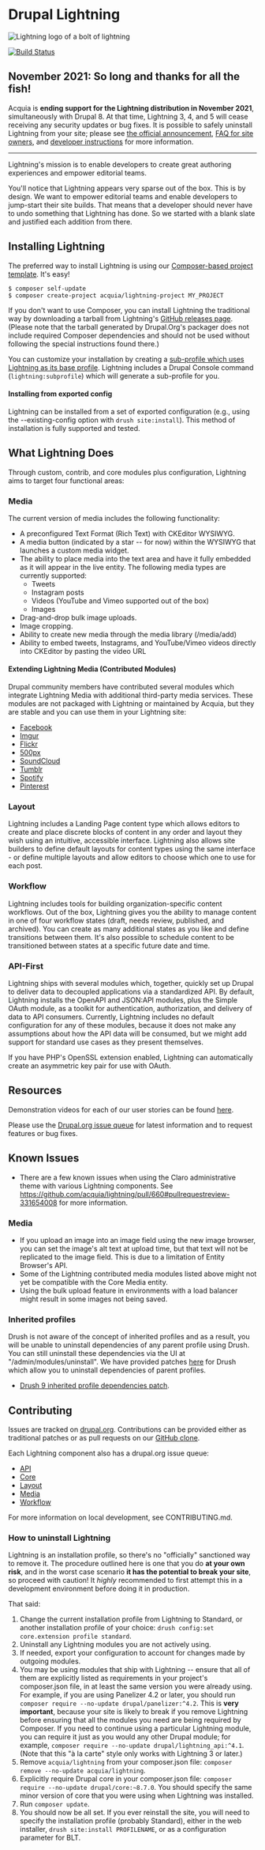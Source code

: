 # Drupal Lightning
![Lightning logo of a bolt of lightning](https://raw.githubusercontent.com/acquia/lightning/8.x-3.x/lightning-logo.png)

[![Build Status](https://travis-ci.org/acquia/lightning.svg?branch=8.x-3.x)](https://travis-ci.org/acquia/lightning)

## November 2021: So long and thanks for all the fish!
Acquia is **ending support for the Lightning distribution in November 2021**, simultaneously with Drupal 8. At that time, Lightning 3, 4, and 5 will cease receiving any security updates or bug fixes. It is possible to safely uninstall Lightning from your site; please see [the official announcement](https://www.acquia.com/blog/acquia-lightning-eol-2021-acquia-cms-future), [FAQ for site owners](https://support.acquia.com/hc/en-us/articles/1500006393601-Frequently-Asked-Questions-FAQ-regarding-End-of-Support-for-Acquia-Lightning), and [developer instructions](https://github.com/acquia/lightning/wiki/Uninstalling-Lightning) for more information.

---

Lightning's mission is to enable developers to create great authoring
experiences and empower editorial teams.

You'll notice that Lightning appears very sparse out of the box. This is by
design. We want to empower editorial teams and enable developers to jump-start
their site builds. That means that a developer should never have to undo
something that Lightning has done. So we started with a blank slate and
justified each addition from there.

## Installing Lightning
The preferred way to install Lightning is using our
[Composer-based project template][template]. It's easy!

```
$ composer self-update
$ composer create-project acquia/lightning-project MY_PROJECT
```

If you don't want to use Composer, you can install Lightning the traditional way
by downloading a tarball from Lightning's [GitHub releases page](https://github.com/acquia/lightning/releases).
(Please note that the tarball generated by Drupal.Org's packager does not
include required Composer dependencies and should not be used without following
the special instructions found there.)

You can customize your installation by creating a [sub-profile which uses
Lightning as its base profile][sub-profile documentation]. Lightning includes a
Drupal Console command (`lightning:subprofile`) which will generate a
sub-profile for you.

#### Installing from exported config
Lightning can be installed from a set of exported configuration (e.g., using the
--existing-config option with `drush site:install`). This method of installation
is fully supported and tested.

## What Lightning Does
Through custom, contrib, and core modules plus configuration, Lightning aims to
target four functional areas:

### Media
The current version of media includes the following functionality:

* A preconfigured Text Format (Rich Text) with CKEditor WYSIWYG.
* A media button (indicated by a star -- for now) within the WYSIWYG that
  launches a custom media widget.
* The ability to place media into the text area and have it fully embedded as it
  will appear in the live entity. The following media types are currently
  supported:
  * Tweets
  * Instagram posts
  * Videos (YouTube and Vimeo supported out of the box)
  * Images
* Drag-and-drop bulk image uploads.
* Image cropping.
* Ability to create new media through the media library (/media/add)
* Ability to embed tweets, Instagrams, and YouTube/Vimeo videos directly into
  CKEditor by pasting the video URL

#### Extending Lightning Media (Contributed Modules)
Drupal community members have contributed several modules which integrate
Lightning Media with additional third-party media services. These modules are
not packaged with Lightning or maintained by Acquia, but they are stable and you
can use them in your Lightning site:

  * [Facebook](https://www.drupal.org/project/lightning_media_facebook)
  * [Imgur](https://www.drupal.org/project/lightning_media_imgur)
  * [Flickr](https://www.drupal.org/project/lightning_media_flickr)
  * [500px](https://www.drupal.org/project/lightning_media_d500px)
  * [SoundCloud](https://www.drupal.org/project/lightning_media_soundcloud)
  * [Tumblr](https://www.drupal.org/project/lightning_media_tumblr)
  * [Spotify](https://www.drupal.org/project/lightning_media_spotify)
  * [Pinterest](https://www.drupal.org/project/lightning_media_pinterest)  

### Layout
Lightning includes a Landing Page content type which allows editors to create
and place discrete blocks of content in any order and layout they wish using an
intuitive, accessible interface. Lightning also allows site builders to define
default layouts for content types using the same interface - or define multiple
layouts and allow editors to choose which one to use for each post.

### Workflow
Lightning includes tools for building organization-specific content workflows.
Out of the box, Lightning gives you the ability to manage content in one of four
workflow states (draft, needs review, published, and archived). You can create
as many additional states as you like and define transitions between them. It's
also possible to schedule content to be transitioned between states at a
specific future date and time.

### API-First
Lightning ships with several modules which, together, quickly set up Drupal to
deliver data to decoupled applications via a standardized API. By default,
Lightning installs the OpenAPI and JSON:API modules, plus the Simple OAuth
module, as a toolkit for authentication, authorization, and delivery of data
to API consumers. Currently, Lightning includes no default configuration for
any of these modules, because it does not make any assumptions about how the
API data will be consumed, but we might add support for standard use cases as
they present themselves.

If you have PHP's OpenSSL extension enabled, Lightning can automatically create
an asymmetric key pair for use with OAuth.

## Resources
Demonstration videos for each of our user stories can be found [here][demo_videos].

Please use the [Drupal.org issue queue][issue_queue] for latest information and
to request features or bug fixes.

## Known Issues
* There are a few known issues when using the Claro administrative theme with
  various Lightning components.
  See https://github.com/acquia/lightning/pull/660#pullrequestreview-331654008
  for more information.

### Media
* If you upload an image into an image field using the new image browser, you
  can set the image's alt text at upload time, but that text will not be
  replicated to the image field. This is due to a limitation of Entity Browser's
  API.
* Some of the Lightning contributed media modules listed above might not yet be
  compatible with the Core Media entity.
* Using the bulk upload feature in environments with a load balancer might
  result in some images not being saved.

### Inherited profiles
Drush is not aware of the concept of inherited profiles and as a result, you
will be unable to uninstall dependencies of any parent profile using Drush. You
can still uninstall these dependencies via the UI at "/admin/modules/uninstall".
We have provided patches [here](https://www.drupal.org/node/2902643)
for Drush which allow you to uninstall dependencies of parent profiles.

* [Drush 9 inherited profile dependencies patch](https://www.drupal.org/files/issues/2902643-2--drush-master.patch).

## Contributing
Issues are tracked on [drupal.org][issue_queue]. Contributions can be provided
either as traditional patches or as pull requests on our [GitHub clone][github].

Each Lightning component also has a drupal.org issue queue:

* [API](https://www.drupal.org/project/issues/lightning_api)
* [Core](https://www.drupal.org/project/issues/lightning_core)
* [Layout](https://www.drupal.org/project/issues/lightning_layout)
* [Media](https://www.drupal.org/project/issues/lightning_media)
* [Workflow](https://www.drupal.org/project/issues/lightning_workflow)

For more information on local development, see CONTRIBUTING.md.

### How to uninstall Lightning
Lightning is an installation profile, so there's no "officially" sanctioned way
to remove it. The procedure outlined here is one that you do **at your own
risk**, and in the worst case scenario **it has the potential to break your
site**, so proceed with caution! It _highly_ recommended to first attempt this
in a development environment before doing it in production.

That said:
1. Change the current installation profile from Lightning to Standard, or
   another installation profile of your choice: `drush config:set core.extension profile standard`.
2. Uninstall any Lightning modules you are not actively using.
3. If needed, export your configuration to account for changes made by outgoing
   modules.
4. You may be using modules that ship with Lightning -- ensure that all of them
   are explicitly listed as requirements in your project's composer.json file,
   in at least the same version you were already using. For example, if you are
   using Panelizer 4.2 or later, you should run `composer require --no-update drupal/panelizer:^4.2`.
   This is **very important**, because your site is likely to break if you
   remove Lightning before ensuring that all the modules you need are being
   required by Composer. If you need to continue using a particular Lightning
   module, you can require it just as you would any other Drupal module; for
   example, `composer require --no-update drupal/lightning_api:^4.1`. (Note
   that this "à la carte" style only works with Lightning 3 or later.)
5. Remove `acquia/lightning` from your composer.json file: `composer remove --no-update acquia/lightning`.
6. Explicitly require Drupal core in your composer.json file: `composer require --no-update drupal/core:~8.7.0`.
   You should specify the same minor version of core that you were using when
   Lightning was installed.
7. Run `composer update`.
8. You should now be all set. If you ever reinstall the site, you will need to
   specify the installation profile (probably Standard), either in the web
   installer, `drush site:install PROFILENAME`, or as a configuration parameter
   for BLT.

[issue_queue]: https://www.drupal.org/project/issues/lightning "Lightning Issue Queue"
[meta_release]: https://www.drupal.org/node/2670686 "Lightning Meta Releases Issue"
[template]: https://github.com/acquia/lightning-project "Composer-based project template"
[d.o_semver]: https://www.drupal.org/node/1612910
[lightning_composer_project]: https://github.com/acquia/lightning-project
[demo_videos]: http://lightning.acquia.com/blog/lightning-user-stories-demonstrations "Lightning user story demonstration videos"
[sub-profile documentation]: https://github.com/acquia/lightning/wiki/Lightning-as-a-Base-Profile "Lightning sub-profile documentation"
[github]: https://github.com/acquia/lightning "GitHub clone"
